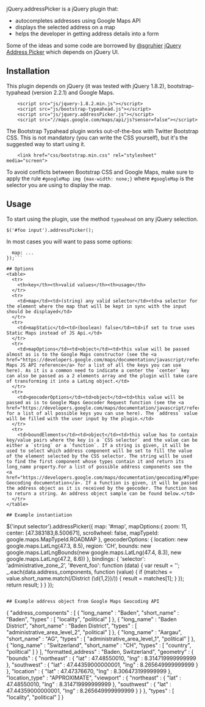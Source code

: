 jQuery.addressPicker is a jQuery plugin that:

* autocompletes addresses using Google Maps API
* displays the selected address on a map
* helps the developer in getting address details into a form

Some of the ideas and some code are borrowed by [@sgruhier](https://github.com/sgruhier) [jQuery Address Picker](https://github.com/sgruhier/jquery-addresspicker) which depends on jQuery UI.

## Installation

This plugin depends on jQuery (it was tested with jQuery 1.8.2), bootstrap-typahead (version 2.2.1) and Google Maps.
```
    <script src="js/jquery-1.8.2.min.js"></script>
    <script src="js/bootstrap-typeahead.js"></script>
    <script src="js/jquery.addressPicker.js"></script>
    <script src="//maps.google.com/maps/api/js?sensor=false"></script>
```

The Bootstrap Typahead plugin works out-of-the-box with Twitter Bootstrap CSS. This is not mandatory (you can write the CSS yourself), but it's the suggested way to start using it.
```
    <link href="css/bootstrap.min.css" rel="stylesheet" media="screen">
```
To avoid conflicts between Bootstrap CSS and Google Maps, make sure to apply the rule `#googleMap img {max-width: none;}` where `#googleMap` is the selector you are using to display the map.

## Usage

To start using the plugin, use the method `typeahead` on any jQuery selection.

`$('#foo input').addressPicker();`

In most cases you will want to pass some options:

```$('#foo input').addressPicker({
  map: ...
});```

## Options
<table>
  <tr>
    <th>key</th><th>valid values</th><th>usage</th>
  </tr>
  <tr>
    <td>map</td><td>(string) any valid selector</td><td>a selector for the element where the map that will be kept in sync with the input should be displayed</td>
  </tr>
  <tr>
    <td>mapStatic</td><td>(boolean) false</td><td>if set to true uses Static Maps instead of JS Api.</td>
  </tr>
  <tr>
    <td>mapOptions</td><td>object</td><td>this value will be passed almost as is to the Google Maps constructor (see the <a href="https://developers.google.com/maps/documentation/javascript/reference#MapOptions">Google Maps JS API reference</a> for a list of all the keys you can use here). As it is a common need to indicate a center the `center` key can also be passed as a 2 elements array and the plugin will take care of transforming it into a LatLng object.</td>
  </tr>
  <tr>
    <td>geocoderOptions</td><td>object</td><td>this value will be passed as is to Google Maps Geocoder Request function (see the <a href="https://developers.google.com/maps/documentation/javascript/reference#GeocoderRequest">reference</a> for a list of all possible keys you can use here). The `address` value will be filled with the user input by the plugin.</td>
  </tr>
  <tr>
    <td>boundElements</td><td>object</td><td>this value has to contain key/value pairs where the key is a `CSS selector` and the value can be either a `string` or a `function`. If a string is given, it will be used to select which address component will be set to fill the value of the element selected by the CSS selector. The string will be used to find the first component whose types contain it and return its long_name property.For a list of possible address components see the <a href="https://developers.google.com/maps/documentation/geocoding/#Types">Google Geocoding documentation</a>. If a function is given, it will be passed the address object as it is received by the geocoder. The function has to return a string. An address object sample can be found below.</td>
  </tr>
</table>

## Example instantiation
```
$('input selector').addressPicker({
    map: '#map',
    mapOptions:{
        zoom: 11,
        center: [47.383183,8.500671],
        scrollwheel: false,
        mapTypeId: google.maps.MapTypeId.ROADMAP
    },
    geocoderOptions: {
        location: new google.maps.LatLng(47.3, 8.5),
        region: 'CH',
        bounds: new google.maps.LatLngBounds(new google.maps.LatLng(47.4, 8.3), new google.maps.LatLng(47.2, 8.6))
    },
    bindings: {
        'selector': 'administrative_zone_2',
        '#event_foo': function (data) {
            var result = '';
            _.each(data.address_components, function (value) {
                if (matches = value.short_name.match(/District (\d{1,2})/)) {
                    result = matches[1];
                }
            });
            return result;
        }
    }
});
```

## Example address object from Google Maps Geocoding API
```
{
         "address_components" : [
            {
               "long_name" : "Baden",
               "short_name" : "Baden",
               "types" : [ "locality", "political" ]
            },
            {
               "long_name" : "Baden District",
               "short_name" : "Baden District",
               "types" : [ "administrative_area_level_2", "political" ]
            },
            {
               "long_name" : "Aargau",
               "short_name" : "AG",
               "types" : [ "administrative_area_level_1", "political" ]
            },
            {
               "long_name" : "Switzerland",
               "short_name" : "CH",
               "types" : [ "country", "political" ]
            }
         ],
         "formatted_address" : "Baden, Switzerland",
         "geometry" : {
            "bounds" : {
               "northeast" : {
                  "lat" : 47.48550010,
                  "lng" : 8.314719999999999
               },
               "southwest" : {
                  "lat" : 47.44359000000001,
                  "lng" : 8.265649999999999
               }
            },
            "location" : {
               "lat" : 47.47376670,
               "lng" : 8.306473199999999
            },
            "location_type" : "APPROXIMATE",
            "viewport" : {
               "northeast" : {
                  "lat" : 47.48550010,
                  "lng" : 8.314719999999999
               },
               "southwest" : {
                  "lat" : 47.44359000000001,
                  "lng" : 8.265649999999999
               }
            }
         },
         "types" : [ "locality", "political" ]
      }
```
